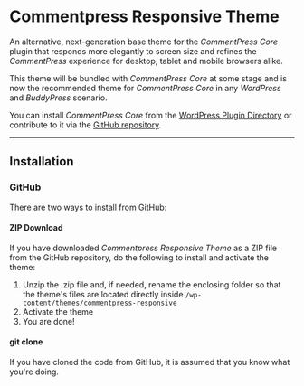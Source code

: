 Commentpress Responsive Theme
=============================

An alternative, next-generation base theme for the *CommentPress Core* plugin that responds more elegantly to screen size and refines the *CommentPress* experience for desktop, tablet and mobile browsers alike.

This theme will be bundled with *CommentPress Core* at some stage and is now the recommended theme for *CommentPress Core* in any *WordPress* and *BuddyPress* scenario.

You can install *CommentPress Core* from the [WordPress Plugin Directory](http://wordpress.org/plugins/commentpress-core/) or contribute to it via the [GitHub repository](https://github.com/IFBook/commentpress-core).

---

## Installation ##

### GitHub ###

There are two ways to install from GitHub:

#### ZIP Download ####

If you have downloaded *Commentpress Responsive Theme* as a ZIP file from the GitHub repository, do the following to install and activate the theme:

1. Unzip the .zip file and, if needed, rename the enclosing folder so that the theme's files are located directly inside `/wp-content/themes/commentpress-responsive`
2. Activate the theme
3. You are done!

#### git clone ####

If you have cloned the code from GitHub, it is assumed that you know what you're doing.